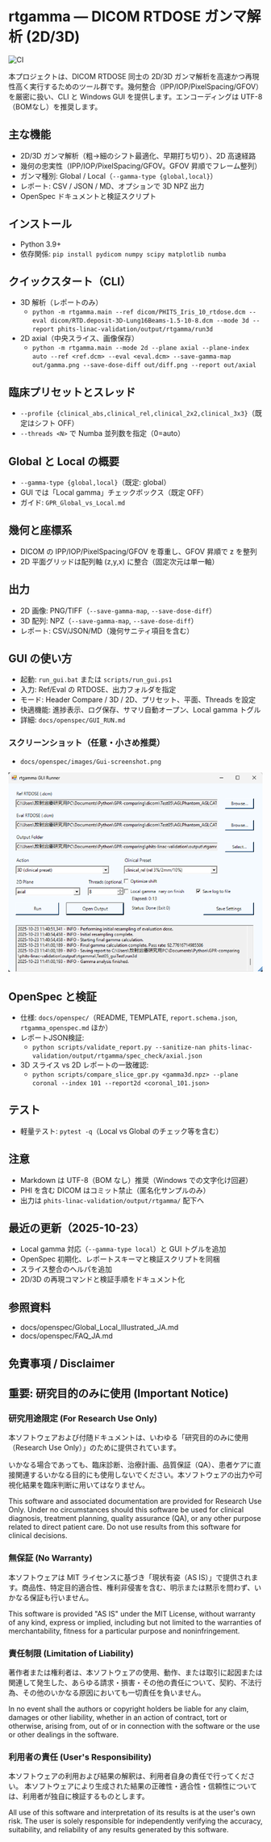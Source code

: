 # rtgamma — DICOM RTDOSE ガンマ解析 (2D/3D)

![CI](https://github.com/inata169/GPR-comparing/actions/workflows/ci.yml/badge.svg)

本プロジェクトは、DICOM RTDOSE 同士の 2D/3D ガンマ解析を高速かつ再現性高く実行するためのツール群です。幾何整合（IPP/IOP/PixelSpacing/GFOV）を厳密に扱い、CLI と Windows GUI を提供します。エンコーディングは UTF-8（BOMなし）を推奨します。

## 主な機能
- 2D/3D ガンマ解析（粗→細のシフト最適化、早期打ち切り）、2D 高速経路
- 幾何の忠実性（IPP/IOP/PixelSpacing/GFOV。GFOV 昇順でフレーム整列）
- ガンマ種別: Global / Local（`--gamma-type {global,local}`）
- レポート: CSV / JSON / MD、オプションで 3D NPZ 出力
- OpenSpec ドキュメントと検証スクリプト

## インストール
- Python 3.9+
- 依存関係: `pip install pydicom numpy scipy matplotlib numba`

## クイックスタート（CLI）
- 3D 解析（レポートのみ）
  - `python -m rtgamma.main --ref dicom/PHITS_Iris_10_rtdose.dcm --eval dicom/RTD.deposit-3D-Lung16Beams-1.5-10-8.dcm --mode 3d --report phits-linac-validation/output/rtgamma/run3d`
- 2D axial（中央スライス、画像保存）
  - `python -m rtgamma.main --mode 2d --plane axial --plane-index auto --ref <ref.dcm> --eval <eval.dcm> --save-gamma-map out/gamma.png --save-dose-diff out/diff.png --report out/axial`

## 臨床プリセットとスレッド
- `--profile {clinical_abs,clinical_rel,clinical_2x2,clinical_3x3}`（既定はシフト OFF）
- `--threads <N>` で Numba 並列数を指定（0=auto）

## Global と Local の概要
- `--gamma-type {global,local}`（既定: global）
- GUI では「Local gamma」チェックボックス（既定 OFF）
- ガイド: `GPR_Global_vs_Local.md`

## 幾何と座標系
- DICOM の IPP/IOP/PixelSpacing/GFOV を尊重し、GFOV 昇順で z を整列
- 2D 平面グリッドは配列軸 (z,y,x) に整合（固定次元は単一軸）

## 出力
- 2D 画像: PNG/TIFF（`--save-gamma-map`, `--save-dose-diff`）
- 3D 配列: NPZ（`--save-gamma-map`, `--save-dose-diff`）
- レポート: CSV/JSON/MD（幾何サニティ項目を含む）

## GUI の使い方
- 起動: `run_gui.bat` または `scripts/run_gui.ps1`
- 入力: Ref/Eval の RTDOSE、出力フォルダを指定
- モード: Header Compare / 3D / 2D、プリセット、平面、Threads を設定
- 快適機能: 進捗表示、ログ保存、サマリ自動オープン、Local gamma トグル
- 詳細: `docs/openspec/GUI_RUN.md`

### スクリーンショット（任意・小さめ推奨）
- `docs/openspec/images/Gui-screenshot.png`

![Gui-screenshot.png 704x551](docs/openspec/images/Gui-screenshot.png)

## OpenSpec と検証
- 仕様: `docs/openspec/`（README, TEMPLATE, `report.schema.json`, `rtgamma_openspec.md` ほか）
- レポートJSON検証:
  - `python scripts/validate_report.py --sanitize-nan phits-linac-validation/output/rtgamma/spec_check/axial.json`
- 3D スライス vs 2D レポートの一致確認:
  - `python scripts/compare_slice_gpr.py <gamma3d.npz> --plane coronal --index 101 --report2d <coronal_101.json>`

## テスト
- 軽量テスト: `pytest -q`（Local vs Global のチェック等を含む）

## 注意
- Markdown は UTF-8（BOM なし）推奨（Windows での文字化け回避）
- PHI を含む DICOM はコミット禁止（匿名化サンプルのみ）
- 出力は `phits-linac-validation/output/rtgamma/` 配下へ

## 最近の更新（2025-10-23）
- Local gamma 対応（`--gamma-type local`）と GUI トグルを追加
- OpenSpec 初期化、レポートスキーマと検証スクリプトを同梱
- スライス整合のヘルパを追加
- 2D/3D の再現コマンドと検証手順をドキュメント化

## 参照資料
- docs/openspec/Global_Local_Illustrated_JA.md
- docs/openspec/FAQ_JA.md

## 免責事項 / Disclaimer

## 重要: 研究目的のみに使用 (Important Notice)

### 研究用途限定 (For Research Use Only)

本ソフトウェアおよび付随ドキュメントは、いわゆる「研究目的のみに使用（Research Use Only）」のために提供されています。

いかなる場合であっても、臨床診断、治療計画、品質保証（QA）、患者ケアに直接関連するいかなる目的にも使用しないでください。本ソフトウェアの出力や可視化結果を臨床判断に用いてはなりません。

This software and associated documentation are provided for Research Use Only.
Under no circumstances should this software be used for clinical diagnosis, treatment planning, quality assurance (QA), or any other purpose related to direct patient care. Do not use results from this software for clinical decisions.

### 無保証 (No Warranty)

本ソフトウェアは MIT ライセンスに基づき「現状有姿（AS IS）」で提供されます。商品性、特定目的適合性、権利非侵害を含む、明示または黙示を問わず、いかなる保証も行いません。

This software is provided "AS IS" under the MIT License, without warranty of any kind, express or implied, including but not limited to the warranties of merchantability, fitness for a particular purpose and noninfringement.

### 責任制限 (Limitation of Liability)

著作者または権利者は、本ソフトウェアの使用、動作、または取引に起因または関連して発生した、あらゆる請求・損害・その他の責任について、契約、不法行為、その他のいかなる原因においても一切責任を負いません。

In no event shall the authors or copyright holders be liable for any claim, damages or other liability, whether in an action of contract, tort or otherwise, arising from, out of or in connection with the software or the use or other dealings in the software.

### 利用者の責任 (User's Responsibility)

本ソフトウェアの利用および結果の解釈は、利用者自身の責任で行ってください。
本ソフトウェアにより生成された結果の正確性・適合性・信頼性については、利用者が独自に検証するものとします。

All use of this software and interpretation of its results is at the user's own risk. The user is solely responsible for independently verifying the accuracy, suitability, and reliability of any results generated by this software.
